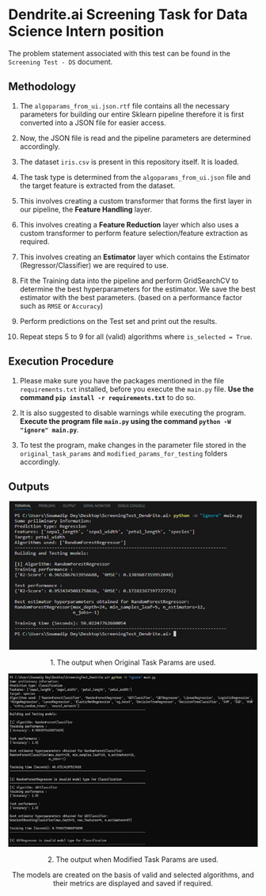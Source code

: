 # Dendrite.ai Screening Task for Data Science Intern position
The problem statement associated with this test can be found in the `Screening Test - DS` document.

## Methodology

1. The `algoparams_from_ui.json.rtf` file contains all the necessary parameters for building our entire Sklearn pipeline therefore it is first converted into a JSON file for easier access.

2. Now, the JSON file is read and the pipeline parameters are determined accordingly.

3. The dataset `iris.csv` is present in this repository itself. It is loaded.

4. The task type is determined from the `algoparams_from_ui.json` file and the target feature is extracted from the dataset.

5. This involves creating a custom transformer that forms the first layer in our pipeline, the **Feature Handling** layer.

6. This involves creating a **Feature Reduction** layer which also uses a custom transformer to perform feature selection/feature 
extraction as required.

7. This involves creating an **Estimator** layer which contains the Estimator (Regressor/Classifier) we are required to use.

8. Fit the Training data into the pipeline and perform GridSearchCV to determine the best hyperparameters for the estimator. We save the best estimator with the best parameters. (based on a performance factor such as  `RMSE` or `Accuracy`)

9. Perform predictions on the Test set and print out the results.

10. Repeat steps 5 to 9 for all (valid) algorithms where `is_selected = True`. 

## Execution Procedure

1. Please make sure you have the packages mentioned in the file `requirements.txt` installed, before you execute the `main.py` file. **Use the command `pip install -r requirements.txt`** to do so.

2. It is also suggested to disable warnings while executing the program. **Execute the program file `main.py` using the command `python -W "ignore" main.py`**.

3. To test the program, make changes in the parameter file stored in the `original_task_params` and `modified_params_for_testing` folders accordingly.

## Outputs

<p align = "center" >
  <img id = "image_1" src="https://github.com/SoumadipDey/ScreeningTest_Dendrite.ai/blob/3e24a6d18d2cf06ed0aafc4e56aae9068eb038d3/Media/Screenshot_1.JPG" width="500" height = "300"/> </p>
<p align = "center">1. The output when Original Task Params are used.</p>


<p align = "center">
    <img src="https://github.com/SoumadipDey/ScreeningTest_Dendrite.ai/blob/3e24a6d18d2cf06ed0aafc4e56aae9068eb038d3/Media/Screenshot_2.JPG" width="613" height = "350"/> 
</p>
<p align = "center">2. The output when Modified Task Params are used.</p>

<p align = "center">The models are created on the basis of valid and selected algorithms, and their metrics are displayed and saved if required.</p> 

